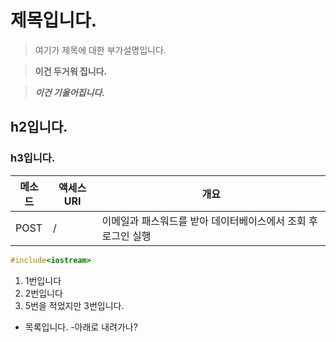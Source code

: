 # 제목입니다.
> 여기가 제목에 대한 부가설명입니다.

> **이건 두거워 집니다.**

> ***이건 기울어집니다.***
> 
## h2입니다.
### h3입니다.

|메소드|액세스URI|개요|
|-----|-----|-----|
|POST|/|이메일과 패스워드를 받아 데이터베이스에서 조회 후 로그인 실행|

```C++
#include<iostream>
```

1. 1번입니다
2. 2번입니다
5. 5번을 적었지만 3번입니다.


- 목록입니다.
  -아래로 내려가나?   
